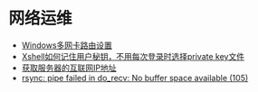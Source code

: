 # 网络运维

* [Windows多网卡路由设置](./route.md)
* [Xshell如何记住用户秘钥，不用每次登录时选择private key文件](./xshell_public_key.md)
* [获取服务器的互联网IP地址](./internet-ip.md)
* [rsync: pipe failed in do_recv: No buffer space available (105)](./rsync.md)

